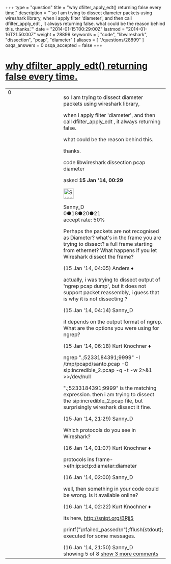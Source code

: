 +++
type = "question"
title = "why dfilter_apply_edt() returning false every time."
description = '''so I am trying to dissect diameter packets using wireshark library, when i apply filter &#x27;diameter&#x27;, and then call dfilter_apply_edt , it always returning false. what could be the reason behind this. thanks.'''
date = "2014-01-15T00:29:00Z"
lastmod = "2014-01-16T21:50:00Z"
weight = 28899
keywords = [ "code", "libwireshark", "dissection", "pcap", "diameter" ]
aliases = [ "/questions/28899" ]
osqa_answers = 0
osqa_accepted = false
+++

<div class="headNormal">

# [why dfilter\_apply\_edt() returning false every time.](/questions/28899/why-dfilter_apply_edt-returning-false-every-time)

</div>

<div id="main-body">

<div id="askform">

<table id="question-table" style="width:100%;"><colgroup><col style="width: 50%" /><col style="width: 50%" /></colgroup><tbody><tr class="odd"><td style="width: 30px; vertical-align: top"><div class="vote-buttons"><span id="post-28899-upvote" class="ajax-command post-vote up" rel="nofollow" title="I like this post (click again to cancel)"> </span><div id="post-28899-score" class="post-score" title="current number of votes">0</div><span id="post-28899-downvote" class="ajax-command post-vote down" rel="nofollow" title="I dont like this post (click again to cancel)"> </span> <span id="favorite-mark" class="ajax-command favorite-mark" rel="nofollow" title="mark/unmark this question as favorite (click again to cancel)"> </span><div id="favorite-count" class="favorite-count"></div></div></td><td><div id="item-right"><div class="question-body"><p>so I am trying to dissect diameter packets using wireshark library,</p><p>when i apply filter 'diameter', and then call dfilter_apply_edt , it always returning false.</p><p>what could be the reason behind this.</p><p>thanks.</p></div><div id="question-tags" class="tags-container tags"><span class="post-tag tag-link-code" rel="tag" title="see questions tagged &#39;code&#39;">code</span> <span class="post-tag tag-link-libwireshark" rel="tag" title="see questions tagged &#39;libwireshark&#39;">libwireshark</span> <span class="post-tag tag-link-dissection" rel="tag" title="see questions tagged &#39;dissection&#39;">dissection</span> <span class="post-tag tag-link-pcap" rel="tag" title="see questions tagged &#39;pcap&#39;">pcap</span> <span class="post-tag tag-link-diameter" rel="tag" title="see questions tagged &#39;diameter&#39;">diameter</span></div><div id="question-controls" class="post-controls"></div><div class="post-update-info-container"><div class="post-update-info post-update-info-user"><p>asked <strong>15 Jan '14, 00:29</strong></p><img src="https://secure.gravatar.com/avatar/425d250364423a7595a3eb9dea779cb2?s=32&amp;d=identicon&amp;r=g" class="gravatar" width="32" height="32" alt="Sanny_D&#39;s gravatar image" /><p><span>Sanny_D</span><br />
<span class="score" title="0 reputation points">0</span><span title="18 badges"><span class="badge1">●</span><span class="badgecount">18</span></span><span title="20 badges"><span class="silver">●</span><span class="badgecount">20</span></span><span title="21 badges"><span class="bronze">●</span><span class="badgecount">21</span></span><br />
<span class="accept_rate" title="Rate of the user&#39;s accepted answers">accept rate:</span> <span title="Sanny_D has 3 accepted answers">50%</span></p></div></div><div id="comments-container-28899" class="comments-container"><span id="28904"></span><div id="comment-28904" class="comment"><div id="post-28904-score" class="comment-score"></div><div class="comment-text"><p>Perhaps the packets are not recognised as Diameter? what's in the frame you are trying to dissect? a full frame starting from ethernet? What happens if you let Wireshark dissect the frame?</p></div><div id="comment-28904-info" class="comment-info"><span class="comment-age">(15 Jan '14, 04:05)</span> <span class="comment-user userinfo">Anders ♦</span></div></div><span id="28905"></span><div id="comment-28905" class="comment"><div id="post-28905-score" class="comment-score"></div><div class="comment-text"><p>actually, i was trying to dissect output of 'ngrep pcap dump', but it does not support packet reassembly, i guess that is why it is not dissecting ?</p></div><div id="comment-28905-info" class="comment-info"><span class="comment-age">(15 Jan '14, 04:14)</span> <span class="comment-user userinfo">Sanny_D</span></div></div><span id="28908"></span><div id="comment-28908" class="comment"><div id="post-28908-score" class="comment-score"></div><div class="comment-text"><p>it depends on the output format of ngrep. What are the options you were using for ngrep?</p></div><div id="comment-28908-info" class="comment-info"><span class="comment-age">(15 Jan '14, 06:18)</span> <span class="comment-user userinfo">Kurt Knochner ♦</span></div></div><span id="28945"></span><div id="comment-28945" class="comment"><div id="post-28945-score" class="comment-score"></div><div class="comment-text"><p>ngrep ".;5233184391;9999" -I /tmp/pcapd/santo.pcap -O sip:incredible_2.pcap -q -t -w 2&gt;&amp;1 &gt;&gt;/dev/null</p><p>".;5233184391;9999" is the matching expression. then i am trying to dissect the sip:incredible_2.pcap file, but surprisingly wireshark dissect it fine.</p></div><div id="comment-28945-info" class="comment-info"><span class="comment-age">(15 Jan '14, 21:29)</span> <span class="comment-user userinfo">Sanny_D</span></div></div><span id="28953"></span><div id="comment-28953" class="comment"><div id="post-28953-score" class="comment-score"></div><div class="comment-text"><p>Which protocols do you see in Wireshark?</p></div><div id="comment-28953-info" class="comment-info"><span class="comment-age">(16 Jan '14, 01:07)</span> <span class="comment-user userinfo">Kurt Knochner ♦</span></div></div><span id="28955"></span><div id="comment-28955" class="comment not_top_scorer"><div id="post-28955-score" class="comment-score"></div><div class="comment-text"><p>protocols ins frame-&gt;eth:ip:sctp:diameter:diameter</p></div><div id="comment-28955-info" class="comment-info"><span class="comment-age">(16 Jan '14, 02:00)</span> <span class="comment-user userinfo">Sanny_D</span></div></div><span id="28958"></span><div id="comment-28958" class="comment not_top_scorer"><div id="post-28958-score" class="comment-score"></div><div class="comment-text"><p>well, then something in your code could be wrong. Is it available online?</p></div><div id="comment-28958-info" class="comment-info"><span class="comment-age">(16 Jan '14, 02:22)</span> <span class="comment-user userinfo">Kurt Knochner ♦</span></div></div><span id="28982"></span><div id="comment-28982" class="comment not_top_scorer"><div id="post-28982-score" class="comment-score"></div><div class="comment-text"><p>its here, <a href="http://snipt.org/BRjj5">http://snipt.org/BRjj5</a></p><p>printf("\nfailed_passed\n");fflush(stdout); executed for some messages.</p></div><div id="comment-28982-info" class="comment-info"><span class="comment-age">(16 Jan '14, 21:50)</span> <span class="comment-user userinfo">Sanny_D</span></div></div></div><div id="comment-tools-28899" class="comment-tools"><span class="comments-showing"> showing 5 of 8 </span> <a href="#" class="show-all-comments-link">show 3 more comments</a></div><div class="clear"></div><div id="comment-28899-form-container" class="comment-form-container"></div><div class="clear"></div></div></td></tr></tbody></table>

</div>

</div>

